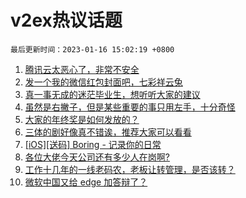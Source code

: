 # v2ex热议话题

`最后更新时间：2023-01-16 15:02:19 +0800`

1. [腾讯云太恶心了，非常不安全](https://www.v2ex.com/t/909154)
1. [发一个我的微信红包封面吧，七彩祥云兔](https://www.v2ex.com/t/909156)
1. [真一事无成的迷茫毕业生，想听听大家的建议](https://www.v2ex.com/t/909070)
1. [虽然是右撇子，但是某些重要的事只用左手，十分奇怪](https://www.v2ex.com/t/909095)
1. [大家的年终奖是如何发放的？](https://www.v2ex.com/t/909201)
1. [三体的剧好像真不错诶，推荐大家可以看看](https://www.v2ex.com/t/909155)
1. [[iOS][送码] Boring - 记录你的日常](https://www.v2ex.com/t/909093)
1. [各位大佬今天公司还有多少人在岗啊?](https://www.v2ex.com/t/909171)
1. [工作十几年的一线老码农，老板让转管理，是否该转？](https://www.v2ex.com/t/909120)
1. [微软中国又给 edge 加答辩了？](https://www.v2ex.com/t/909192)

